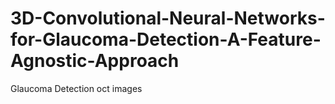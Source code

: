 # 3D-Convolutional-Neural-Networks-for-Glaucoma-Detection-A-Feature-Agnostic-Approach
Glaucoma Detection oct images
